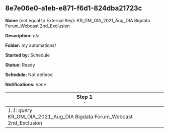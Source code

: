 ## 8e7e06e0-a1eb-e871-f6d1-824dba21723c

**Name** (not equal to External Key)**:** KR_GM_DIA_2021_Aug_DIA Bigdata Forum_Webcast 2nd_Exclusion

**Description:** n/a

**Folder:** my automations/

**Started by:** Schedule

**Status:** Ready

**Schedule:** Not defined

**Notifications:** _none_


| Step 1<br>_<small>-</small>_ |
| --- |
| _1.1: query_<br>KR_GM_DIA_2021_Aug_DIA Bigdata Forum_Webcast 2nd_Exclusion |
